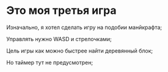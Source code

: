 # Это моя третья игра

Изначально, я хотел сделать игру на подобии манйкрафта;

Управлять нужно WASD и стрелочками;

Цель игры как можно быстрее найти деревянный блок;

Но таймер тут не предусмотрен;
